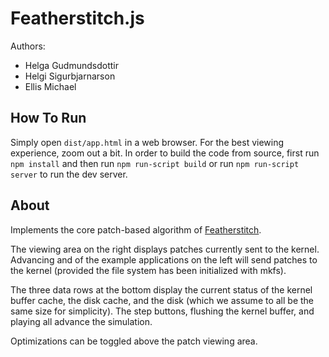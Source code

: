 Featherstitch.js
================

Authors:
- Helga Gudmundsdottir
- Helgi Sigurbjarnarson
- Ellis Michael

How To Run
----------
Simply open `dist/app.html` in a web browser. For the best viewing experience,
zoom out a bit. In order to build the code from source, first run `npm install`
and then run `npm run-script build` or run `npm run-script server` to run the
dev server.

About
-----
Implements the core patch-based algorithm of
[Featherstitch](http://featherstitch.cs.ucla.edu/publications/featherstitch-sosp07.pdf).

The viewing area on the right displays patches currently sent to the kernel.
Advancing and of the example applications on the left will send patches to the
kernel (provided the file system has been initialized with mkfs).

The three data rows at the bottom display the current status of the kernel
buffer cache, the disk cache, and the disk (which we assume to all be the same
size for simplicity). The step buttons, flushing the kernel buffer, and playing
all advance the simulation.

Optimizations can be toggled above the patch viewing area.
